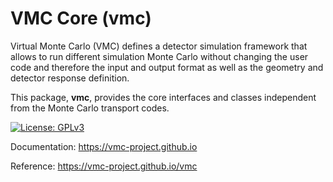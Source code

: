 # VMC Core (vmc)

Virtual Monte Carlo (VMC) defines a detector simulation framework that allows to run different simulation Monte Carlo without changing the user code and therefore the input and output format as well as the geometry and detector response definition.

This package, **vmc**,  provides the core interfaces and classes independent from the Monte Carlo transport codes.

[![License: GPLv3](https://img.shields.io/badge/License-GPLv3-blue.svg)](https://www.gnu.org/licenses/gpl-3.0)

Documentation: https://vmc-project.github.io

Reference: https://vmc-project.github.io/vmc
